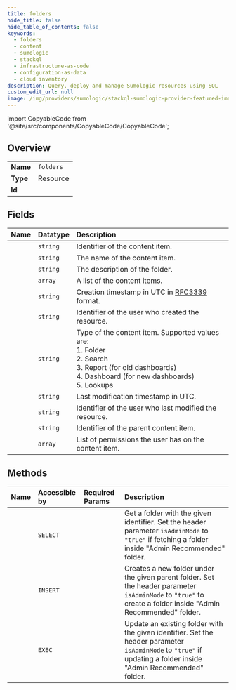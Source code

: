 ```yaml
---
title: folders
hide_title: false
hide_table_of_contents: false
keywords:
  - folders
  - content
  - sumologic    
  - stackql
  - infrastructure-as-code
  - configuration-as-data
  - cloud inventory
description: Query, deploy and manage Sumologic resources using SQL
custom_edit_url: null
image: /img/providers/sumologic/stackql-sumologic-provider-featured-image.png
---
```


import CopyableCode from '@site/src/components/CopyableCode/CopyableCode';




## Overview
<table><tbody>
<tr><td><b>Name</b></td><td><code>folders</code></td></tr>
<tr><td><b>Type</b></td><td>Resource</td></tr>
<tr><td><b>Id</b></td><td><CopyableCode code="sumologic.content.folders" /></td></tr>
</tbody></table>

## Fields
| Name | Datatype | Description |
|:-----|:---------|:------------|
| <CopyableCode code="id" /> | `string` | Identifier of the content item. |
| <CopyableCode code="name" /> | `string` | The name of the content item. |
| <CopyableCode code="description" /> | `string` | The description of the folder. |
| <CopyableCode code="children" /> | `array` | A list of the content items. |
| <CopyableCode code="createdAt" /> | `string` | Creation timestamp in UTC in [RFC3339](https://tools.ietf.org/html/rfc3339) format. |
| <CopyableCode code="createdBy" /> | `string` | Identifier of the user who created the resource. |
| <CopyableCode code="itemType" /> | `string` | Type of the content item. Supported values are:<br />  1. Folder<br />  2. Search<br />  3. Report (for old dashboards)<br />  4. Dashboard (for new dashboards)<br />  5. Lookups |
| <CopyableCode code="modifiedAt" /> | `string` | Last modification timestamp in UTC. |
| <CopyableCode code="modifiedBy" /> | `string` | Identifier of the user who last modified the resource. |
| <CopyableCode code="parentId" /> | `string` | Identifier of the parent content item. |
| <CopyableCode code="permissions" /> | `array` | List of permissions the user has on the content item. |
## Methods
| Name | Accessible by | Required Params | Description |
|:-----|:--------------|:----------------|:------------|
| <CopyableCode code="getFolder" /> | `SELECT` | <CopyableCode code="id, region" /> | Get a folder with the given identifier. Set the header parameter `isAdminMode` to `"true"` if fetching a folder inside "Admin Recommended" folder. |
| <CopyableCode code="createFolder" /> | `INSERT` | <CopyableCode code="data__name, data__parentId, region" /> | Creates a new folder under the given parent folder. Set the header parameter `isAdminMode` to `"true"` to create a folder inside "Admin Recommended" folder. |
| <CopyableCode code="updateFolder" /> | `EXEC` | <CopyableCode code="id, data__name, region" /> | Update an existing folder with the given identifier. Set the header parameter `isAdminMode` to `"true"` if updating a folder inside "Admin Recommended" folder. |
